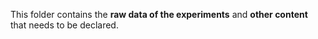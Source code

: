 This folder contains the **raw data of the experiments** and **other content** that needs to be declared.
